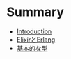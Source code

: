 # Summary

* [Introduction](README.md)
* [ElixirとErlang](src/elixir_erlang.md)
* [基本的な型](src/basic_types.md)
